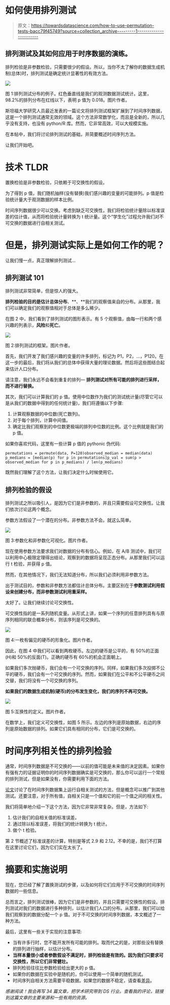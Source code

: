 # 如何使用排列测试

> 原文：<https://towardsdatascience.com/how-to-use-permutation-tests-bacc79f45749?source=collection_archive---------1----------------------->

## 排列测试及其如何应用于时序数据的演练。

排列检验是非参数检验，只需要很少的假设。所以，当你不太了解你的数据生成机制(总体)时，排列测试是确定统计显著性的有效方法。

![](img/1a7c89b44f9613e36de51f14c4fe0dab.png)

图 1:排列测试分布的例子。红色垂直线是我们的观测数据测试统计。这里，98.2%的排列分布在红线以下，表明 p 值为 0.018。图片作者。

斯坦福大学研究人员最近发表的一篇论文将排列测试框架扩展到了时间序列数据，这是一个排列测试通常无效的领域。这个方法非常数学化，而且是全新的，所以几乎没有支持，也没有 python/R 库。然而，它非常高效，可以大规模实施。

在本帖中，我们将讨论排列测试的基础，并简要概述时间序列方法。

让我们开始吧。

# 技术 TLDR

置换检验是非参数检验，只依赖于可交换性的假设。

为了得到 p 值，我们随机抽样(没有替换)我们感兴趣的变量的可能排列。p 值是检验统计量大于观测数据的样本比例。

时间序列数据很少可以交换。考虑到缺乏可交换性，我们将检验统计量除以标准误差的估计值，从而将检验统计量转换为 t 统计量。这个“学生化”过程允许我们对不可交换的数据进行自相关测试。

# 但是，排列测试实际上是如何工作的呢？

让我们慢一点，真正理解排列测试…

## 排列测试 101

排列测试非常简单，但是惊人的强大。

**排列检验的目的是估计总体分布**、**、**我们的观察值来自的分布。从那里，我们可以确定我们的观察值相对于总体是多么稀少。

在图 2 中，我们看到了排列测试的图形表示。有 5 个观察值，由每一行和两个感兴趣的列表示，**风险**和**死亡**。

![](img/3617db4fc0a54851a8211e99d6c60796.png)

图 2:排列测试的框架。图片作者。

首先，我们开发了我们感兴趣的变量的许多排列，标记为 P1，P2，…，P120。在这一步的最后，我们将从我们的总体中获得大量的理论数据。然后将这些图结合起来估计人口分布。

请注意，我们永远不会看到重复的排列— **排列测试对所有可能的排列进行采样，而不进行替换。**

其次，我们可以计算我们的 p 值。使用中位数作为我们的测试统计量(尽管它可以是从我们的数据中得到的任何统计量)，我们将遵循以下步骤:

1.  计算观察数据的中位数(死亡数列)。
2.  对于每个排列，计算中间值。
3.  确定比我们观察到的中位数更极端的排列中位数的比例。这个比例就是我们的 p 值。

如果你喜欢代码，这里有一些计算 p 值的 pythonic 伪代码:

```
permutations = permute(data, P=120)observed_median = median(data)
p_medians = [median(p) for p in permutations]p_val = sum(p > observed_median for p in p_medians) / len(p_medians)
```

既然我们理解了这个方法，让我们决定什么时候使用它。

## 排列检验的假设

排列测试之所以吸引人，是因为它们是非参数的，并且只需要假设可交换性。让我们依次讨论这两个概念。

参数方法假设了一个潜在的分布。非参数方法不会。就这么简单。

![](img/c1ec91bb17764249661ab01298978ecb.png)

图 3:参数化和非参数化可视化。图片作者。

现在使用参数方法要求我们对数据的分布有信心。例如，在 A/B 测试中，我们可以利用中心极限定理得出结论，观察到的数据将呈现正态分布。从那里我们可以运行 t 检验，并获得 p 值。

然而，在其他情况下，我们无法知道分布，所以我们必须利用非参数方法。

出于测试目的，参数和非参数方法都估计总体分布。主要区别在于**参数测试利用假设来创建分布，而非参数测试利用重采样。**

太好了。让我们继续讨论可交换性。

可交换性指的是一系列随机变量。从形式上讲，如果一个序列的任意排列具有与原序列相同的联合概率分布，则该序列是可交换的。

![](img/41d4c19c4a340aaf7327204aac161c8e.png)

图 4:一枚有偏见的硬币的形象化。图片作者。

因此，在图 4 中我们可以看到两枚硬币。左边的硬币是公平的，有 50%的正面(H)和 50%的反面(T)。正确的硬币有 60%的机会正面朝上。

如果我们多次抛硬币，我们会有一个可交换的序列。同样，如果我们多次投掷不公平的硬币，我们会有一个可交换的序列。然而，如果我们在公平和不公平硬币之间交替，我们将没有一个可交换的序列。

**如果我们的数据生成机制(硬币)的分布发生变化，我们的序列不再可交换。**

![](img/afdfb88514c46e333e3d6a48a507a692.png)

图 5:互换性的定义。图片作者。

在数学上，我们定义可交换性，如图 5 所示。左边的序列是原始数据，右边的序列是原始数据的排列。如果它们具有相同的分布，它们是可交换的。

# 时间序列相关性的排列检验

通常，时间序列数据是不可交换的——以前的值可能是未来值的决定因素。如果你有强有力的证据证明你的时间序列数据确实是可交换的，那么你可以运行一个常规的排列测试，但是如果没有，你需要利用下面的方法。

[论文](https://arxiv.org/pdf/2009.03170.pdf)讨论了在时间序列数据集上运行自相关测试的方法，但是概念可以推广到其他测试。还要注意，对于所有值，自相关只是一个值和它的前一个值之间的相关性。

我们将简单地介绍一下这个方法，因为它非常非常复杂。但是，方法如下:

1.  估计我们的自相关值的标准误差。
2.  通过除以标准误差，将我们的统计转换为 t 统计。
3.  做个 t 检验。

第 2 节概述了标准误差的计算，特别是等式 2.9 和 2.12。不幸的是，我们不打算在这里讨论它们，因为它们实在太长了。

# 摘要和实施说明

现在，您已经了解了置换测试的步骤，以及如何将它们应用于不可交换的时间序列数据的一些信息。

总而言之，排列测试很棒，因为它们是非参数的，并且只需要可交换性的假设。排列测试对我们的数据进行多种排列，以估计我们人口的分布。从那里，我们可以给我们观察到的数据分配一个 p 值。对于不可交换的时间序列数据，本文概述了一种方法。

最后，这里有一些关于实现的注意事项:

*   当有许多行时，您不能开发所有可能的排列。取而代之的是，对那些没有替换的排列进行抽样，以估计分布。
*   **当样本量很小或者参数假设不满足时，排列检验是有效的。因为我们只要求可交换性，所以它们非常健壮。**
*   排列检验往往比参数检验给出更大的 p 值。
*   如果你的数据在实验中是随机的，你可以使用一个简单的随机测试。
*   时间序列自相关方法需要平稳数据。如果您的数据不稳定，请查看[差异](https://machinelearningmastery.com/remove-trends-seasonality-difference-transform-python/)。

*感谢阅读！我会再写 34 篇文章，把学术研究带到 DS 行业。查看我的评论，链接到这篇文章的主要来源和一些有用的资源。*
